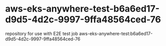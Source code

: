 # aws-eks-anywhere-test-b6a6ed17-d9d5-4d2c-9997-9ffa48564ced-76
repository for use with E2E test job aws-eks-anywhere-test:b6a6ed17-d9d5-4d2c-9997-9ffa48564ced-76
